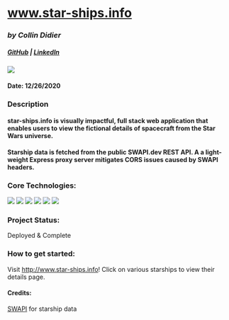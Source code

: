 # www.star-ships.info

### *by Collin Didier* 
##### [GitHub](https://github.com/CDidier80) | [LinkedIn](https://www.linkedin.com/in/collin-didier-a072a858/) 
<img src="https://i.ibb.co/2FjCHCy/CF8-DB1-E3-B050-418-B-BC0-D-3-D6-E7-B6-A4367.jpg" />


#### Date: 12/26/2020

### Description
#### star-ships.info is visually impactful, full stack web application that enables users to view the fictional details of spacecraft from the Star Wars universe.
#### Starship data is fetched from the public SWAPI.dev REST API. A a light-weight Express proxy server mitigates CORS issues caused by SWAPI headers. 


### Core Technologies:
<div>
    <img src="https://img.shields.io/badge/-HTML5-E34F26?style=plastic-square&logo=html5&logoColor=white" />
    <img src="https://img.shields.io/badge/-CSS3-1572B6?style=flat-square&logo=css3" />
    <img src="https://img.shields.io/badge/-JavaScript-yellow?style=flat-square&logo=javascript&logoColor=black" />
    <img src="https://img.shields.io/badge/-ReactJS-black?style=flat-square&logo=react" />
    <img src="https://img.shields.io/badge/-NodeJS-black?style=flat-square&logo=Node.js" />
    <img src="https://img.shields.io/badge/-ExpressJS-yellow?style=flat-square&logo=express" />
</div>

### Project Status:
Deployed & Complete

### How to get started: 
Visit http://www.star-ships.info! Click on various starships to view their details page.

#### Credits:
<a href="www.swapi.dev">SWAPI</a> for starship data
